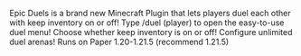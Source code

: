 Epic Duels is a brand new Minecraft Plugin that lets players duel each other with keep inventory on or off!
Type /duel (player) to open the easy-to-use duel menu!
Choose whether keep inventory is on or off!
Configure unlimited duel arenas!
Runs on Paper 1.20-1.21.5 (recommend 1.21.5)
